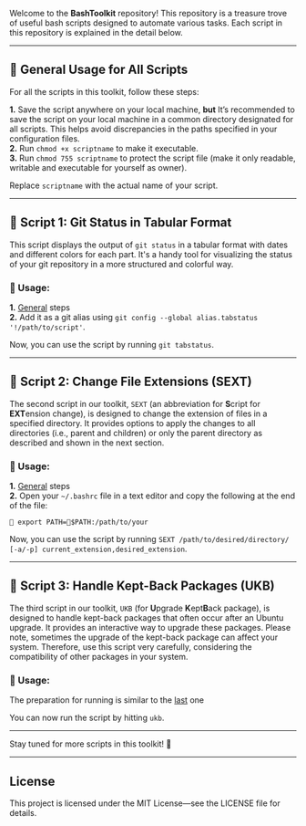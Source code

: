 
Welcome to the **BashToolkit** repository! This repository is a treasure trove of useful bash scripts designed to automate various tasks. Each script in this repository is explained in the detail below.

---
## 📝 General Usage for All Scripts

For all the scripts in this toolkit, follow these steps:

**1.** Save the script anywhere on your local machine, **but** It’s recommended to save the script on your local machine
in a common directory designated for all scripts. This helps avoid discrepancies in the paths specified in your 
configuration files.<br>
**2.** Run `chmod +x scriptname` to make it executable.<br>
**3.** Run `chmod 755 scriptname` to protect the script file (make it only readable, writable and executable for yourself as owner).

Replace `scriptname` with the actual name of your script.

---

## 📄 Script 1: Git Status in Tabular Format

This script displays the output of `git status` in a tabular format with dates and different colors for each part. It's
a handy tool for visualizing the status of your git repository in a more structured and colorful way.

### 🚀 Usage:

**1.** [General](#-general-usage-for-all-scripts) steps<br>
**2.** Add it as a git alias using `git config --global alias.tabstatus '!/path/to/script'`.

Now, you can use the script by running `git tabstatus`.

---

## 📄 Script 2: Change File Extensions (SEXT)

The second script in our toolkit, `SEXT` (an abbreviation for **S**cript for **EXT**ension change), is designed to 
change the extension of files in a specified directory. It provides options to apply the changes to all directories 
(i.e., parent and children) or only the parent directory as described and shown in the next section. 

### 🚀 Usage:

**1.** [General](#-general-usage-for-all-scripts) steps<br>
**2.** Open your `~/.bashrc` file in a text editor and copy the following at the end of the file:<br>

`🔵 export PATH=🔴$PATH:/path/to/your`

Now, you can use the script by running `SEXT /path/to/desired/directory/ [-a/-p] current_extension,desired_extension`.

---

## 📄 Script 3: Handle Kept-Back Packages (UKB)

The third script in our toolkit, `UKB` (for **U**pgrade **K**ept**B**ack package), is designed to handle kept-back packages that often occur after an Ubuntu upgrade. It provides an interactive way to upgrade these packages. Please note, sometimes the upgrade of the kept-back package can affect your system. Therefore, use this script very carefully, considering the compatibility of other packages in your system.

### 🚀 Usage:

The preparation for running is similar to the [last](#-usage-1) one


You can now run the script by hitting `ukb`.

---

Stay tuned for more scripts in this toolkit! 🎉

---

## License

This project is licensed under the MIT License—see the LICENSE file for details.
